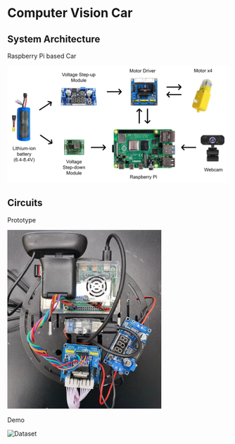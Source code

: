 # Computer Vision Car

## System Architecture
Raspberry Pi based Car
<div style="vertical-align:middle"><img src="images/System.png" alt="Dataset" width="650px" text-align="center">
</div>

## Circuits
Prototype
<div style="vertical-align:middle"><img src="images/Prototype.png" alt="Dataset" width="350px" text-align="center">
</div>

Demo
<div style="vertical-align:middle"><img src="images/Demo.gif" alt="Dataset" width="250px" text-align="center">
</div>
